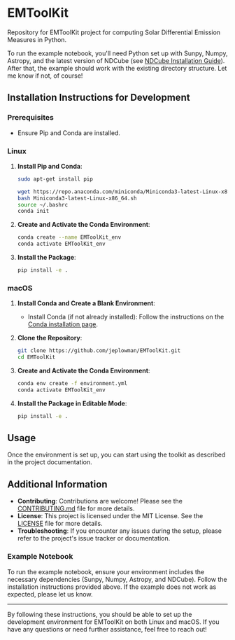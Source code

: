 # EMToolKit

Repository for EMToolKit project for computing Solar Differential Emission Measures in Python.

To run the example notebook, you'll need Python set up with Sunpy, Numpy, Astropy, and the latest version of NDCube (see [NDCube Installation Guide](https://docs.sunpy.org/projects/ndcube/en/latest/installation.html)). After that, the example should work with the existing directory structure. Let me know if not, of course!

## Installation Instructions for Development

### Prerequisites

- Ensure Pip and Conda are installed.

### Linux

1. **Install Pip and Conda**:
    ```sh
    sudo apt-get install pip

    wget https://repo.anaconda.com/miniconda/Miniconda3-latest-Linux-x86_64.sh
    bash Miniconda3-latest-Linux-x86_64.sh
    source ~/.bashrc
    conda init
    ```

2. **Create and Activate the Conda Environment**:
    ```sh
    conda create --name EMToolKit_env
    conda activate EMToolKit_env
    ```

3. **Install the Package**:
    ```sh
    pip install -e .
    ```

### macOS

1. **Install Conda and Create a Blank Environment**:

    - Install Conda (if not already installed):
      Follow the instructions on the [Conda installation page](https://docs.conda.io/projects/conda/en/latest/user-guide/install/macos.html).

2. **Clone the Repository**:
    ```sh
    git clone https://github.com/jeplowman/EMToolKit.git
    cd EMToolKit
    ```

3. **Create and Activate the Conda Environment**:
    ```sh
    conda env create -f environment.yml
    conda activate EMToolKit_env
    ```

4. **Install the Package in Editable Mode**:
    ```sh
    pip install -e .
    ```

## Usage

Once the environment is set up, you can start using the toolkit as described in the project documentation.

## Additional Information

- **Contributing**: Contributions are welcome! Please see the [CONTRIBUTING.md](CONTRIBUTING.md) file for more details.
- **License**: This project is licensed under the MIT License. See the [LICENSE](LICENSE) file for more details.
- **Troubleshooting**: If you encounter any issues during the setup, please refer to the project's issue tracker or documentation.

### Example Notebook

To run the example notebook, ensure your environment includes the necessary dependencies (Sunpy, Numpy, Astropy, and NDCube). Follow the installation instructions provided above. If the example does not work as expected, please let us know.

---

By following these instructions, you should be able to set up the development environment for EMToolKit on both Linux and macOS. If you have any questions or need further assistance, feel free to reach out!